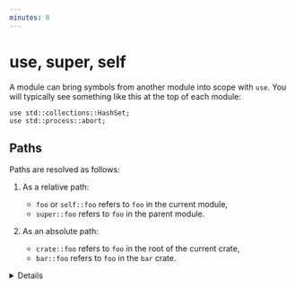 ```yaml
---
minutes: 8
---
```


# use, super, self

A module can bring symbols from another module into scope with `use`. You will
typically see something like this at the top of each module:

```rust,editable
use std::collections::HashSet;
use std::process::abort;
```

## Paths

Paths are resolved as follows:

1. As a relative path:
   - `foo` or `self::foo` refers to `foo` in the current module,
   - `super::foo` refers to `foo` in the parent module.

2. As an absolute path:
   - `crate::foo` refers to `foo` in the root of the current crate,
   - `bar::foo` refers to `foo` in the `bar` crate.

<details>

- It is common to "re-export" symbols at a shorter path. For example, the
  top-level `lib.rs` in a crate might have

  ```rust,ignore
  mod storage;

  pub use storage::disk::DiskStorage;
  pub use storage::network::NetworkStorage;
  ```

  making `DiskStorage` and `NetworkStorage` available to other crates with a
  convenient, short path.

- For the most part, only items that appear in a module need to be `use`'d.
  However, a trait must be in scope to call any methods on that trait, even if a
  type implementing that trait is already in scope. For example, to use the
  `read_to_string` method on a type implementing the `Read` trait, you need to
  `use std::io::Read`.

- The `use` statement can have a wildcard: `use std::io::*`. This is discouraged
  because it is not clear which items are imported, and those might change over
  time.

</details>
